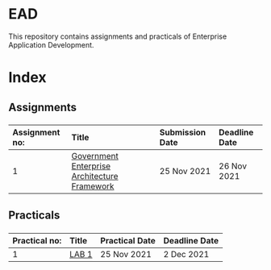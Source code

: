
# EAD
This repository contains assignments and practicals of Enterprise Application Development.
###
# Index
## Assignments
###
| Assignment no:      | Title                   | Submission Date                   | Deadline Date                   |
| :---            |  :---                               | :---                   | :---                   |
| 1                   | [Government Enterprise Architecture Framework](https://github.com/Rabitachhantyal/EAD/tree/main/Assignment/Assignment1)       | 25 Nov 2021                   | 26 Nov 2021                   |


###
###
## Practicals
###
| Practical no:      | Title                   |    Practical Date                   |   Deadline Date            |
| :---            |  :---                               | :---                   | :---                   |
| 1                   | [LAB 1](https://github.com/Rabitachhantyal/EAD/tree/main/Practical/Lab1)       | 25 Nov 2021                   |           2 Dec 2021        |

